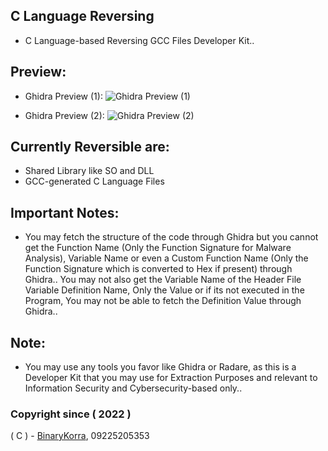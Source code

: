 ## C Language Reversing
* C Language-based Reversing GCC Files Developer Kit..

## Preview:
* Ghidra Preview (1):
![Ghidra Preview (1)](https://raw.githubusercontent.com/binarykorra/CLangReversing/main/previews/ghidra_1.png)

* Ghidra Preview (2):
![Ghidra Preview (2)](https://raw.githubusercontent.com/binarykorra/CLangReversing/main/previews/ghidra_2.png)

## Currently Reversible are:
* Shared Library like SO and DLL
* GCC-generated C Language Files

## Important Notes:
* You may fetch the structure of the code through Ghidra but you cannot get the Function Name (Only the Function Signature for Malware Analysis), Variable Name or even a Custom Function Name (Only the Function Signature which is converted to Hex if present) through Ghidra.. You may not also get the Variable Name of the Header File Variable Definition Name, Only the Value or if its not executed in the Program, You may not be able to fetch the Definition Value through Ghidra..

## Note:
* You may use any tools you favor like Ghidra or Radare, as this is a Developer Kit that you may use for Extraction Purposes and relevant to Information Security and Cybersecurity-based only..

### Copyright since ( 2022 )
( C ) - [BinaryKorra](https://github.com/binarykorra), 09225205353
